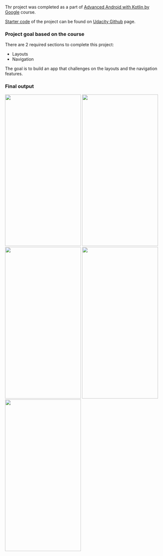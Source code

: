 Thr project was completed as a part of [Advanced Android with Kotlin
by Google](https://www.udacity.com/course/advanced-android-with-kotlin--ud940) course.

[Starter code](https://github.com/udacity/nd940-android-kotlin-course1-starter) of the project can be found on [Udacity Github](https://github.com/udacity) page.


### Project goal based on the course

There are 2 required sections to complete this project:

* Layouts
* Navigation

The goal is to build an app that challenges on the layouts and the navigation features. 

### Final output

<img src="https://i.imgur.com/1eT1OnL.jpg" width="250" height="500"> <img src="https://i.imgur.com/CRbTgCw.jpg" width="250" height="500"> <img src="https://i.imgur.com/BQuqlDp.jpg" width="250" height="500"> <img src="https://i.imgur.com/RYRKHqe.jpg" width="250" height="500"> <img src="https://i.imgur.com/oP2pE9h.jpg" width="250" height="500">





